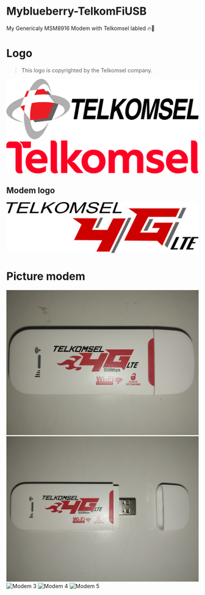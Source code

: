 # Myblueberry-TelkomFiUSB
My Genericaly MSM8916 Modem with Telkomsel labled 🔥🌱

# Logo
> This logo is copyrighted by the Telkomsel company.

![Old logo](archanaberry/logo/old.svg)
![New logo](archanaberry/logo/new.svg)

## Modem logo
![Modem](archanaberry/logo/4G.png)

# Picture modem
![Modem 1](archanaberry/pic/modem0.png)
![Modem 2](archanaberry/pic/modem1.png)
![Modem 3](archanaberry/pic/modem2.png)
![Modem 4](archanaberry/pic/modem3.png)
![Modem 5](archanaberry/pic/modem4.png)